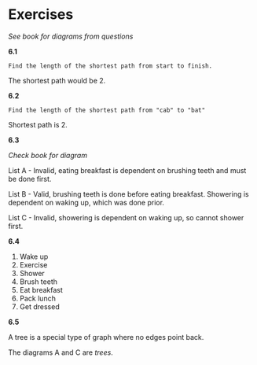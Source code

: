 # Exercises


*See book for diagrams from questions*


**6.1**

    Find the length of the shortest path from start to finish.

The shortest path would be 2.


**6.2**

    Find the length of the shortest path from "cab" to "bat"

Shortest path is 2.


**6.3**

*Check book for diagram*

List A - Invalid, eating breakfast is dependent on brushing teeth and must be done first.

List B - Valid, brushing teeth is done before eating breakfast. Showering is dependent on waking up, which was done prior. 

List C - Invalid, showering is dependent on waking up, so cannot shower first.


**6.4**

1) Wake up
2) Exercise
3) Shower
4) Brush teeth
5) Eat breakfast
6) Pack lunch
7) Get dressed

**6.5**

A tree is a special type of graph where no edges point back.

The diagrams A and C are *trees*.